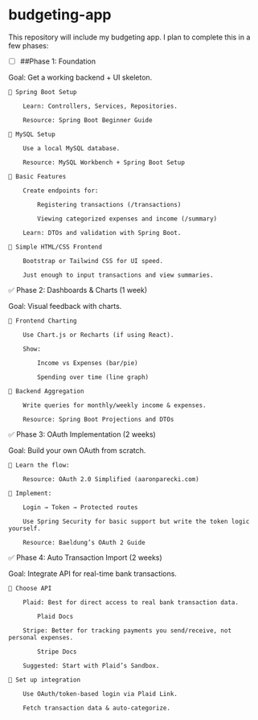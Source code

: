 # budgeting-app
This repository will include my budgeting app. I plan to complete this in a few phases:

- [ ] ##Phase 1: Foundation 

Goal: Get a working backend + UI skeleton.

    🔹 Spring Boot Setup

        Learn: Controllers, Services, Repositories.

        Resource: Spring Boot Beginner Guide

    🔹 MySQL Setup

        Use a local MySQL database.

        Resource: MySQL Workbench + Spring Boot Setup

    🔹 Basic Features

        Create endpoints for:

            Registering transactions (/transactions)

            Viewing categorized expenses and income (/summary)

        Learn: DTOs and validation with Spring Boot.

    🔹 Simple HTML/CSS Frontend

        Bootstrap or Tailwind CSS for UI speed.

        Just enough to input transactions and view summaries.

✅ Phase 2: Dashboards & Charts (1 week)

Goal: Visual feedback with charts.

    🔹 Frontend Charting

        Use Chart.js or Recharts (if using React).

        Show:

            Income vs Expenses (bar/pie)

            Spending over time (line graph)

    🔹 Backend Aggregation

        Write queries for monthly/weekly income & expenses.

        Resource: Spring Boot Projections and DTOs

✅ Phase 3: OAuth Implementation (2 weeks)

Goal: Build your own OAuth from scratch.

    🔹 Learn the flow:

        Resource: OAuth 2.0 Simplified (aaronparecki.com)

    🔹 Implement:

        Login → Token → Protected routes

        Use Spring Security for basic support but write the token logic yourself.

        Resource: Baeldung’s OAuth 2 Guide

✅ Phase 4: Auto Transaction Import (2 weeks)

Goal: Integrate API for real-time bank transactions.

    🔹 Choose API

        Plaid: Best for direct access to real bank transaction data.

            Plaid Docs

        Stripe: Better for tracking payments you send/receive, not personal expenses.

            Stripe Docs

        Suggested: Start with Plaid’s Sandbox.

    🔹 Set up integration

        Use OAuth/token-based login via Plaid Link.

        Fetch transaction data & auto-categorize.
